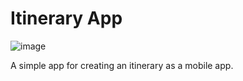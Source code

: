 # Itinerary App

![image](https://github.com/chase-manning/itinerary-app/assets/53957795/168e0223-0efd-4823-bb40-f4102a53c0ea)

A simple app for creating an itinerary as a mobile app.
